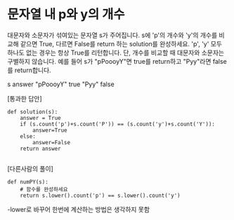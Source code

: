 # 문자열 내 p와 y의 개수

대문자와 소문자가 섞여있는 문자열 s가 주어집니다. s에 'p'의 개수와 'y'의 개수를 비교해 같으면 True, 다르면 False를 return 하는 solution를 완성하세요. 'p', 'y' 모두 하나도 없는 경우는 항상 True를 리턴합니다. 단, 개수를 비교할 때 대문자와 소문자는 구별하지 않습니다.
예를 들어 s가 "pPoooyY"면 true를 return하고 "Pyy"라면 false를 return합니다.

s	          answer
"pPoooyY"	  true
"Pyy"	      false


[통과한 답안]
```
def solution(s):
    answer = True
    if (s.count('p')+s.count('P')) == (s.count('y')+s.count('Y')):
        answer=True
    else:
        answer=False
    return answer
    
```

[다른사람의 풀이]
```
def numPY(s):
    # 함수를 완성하세요
    return s.lower().count('p') == s.lower().count('y')
```
-lower로 바꾸어 한번에 계산하는 방법은 생각하지 못함 
